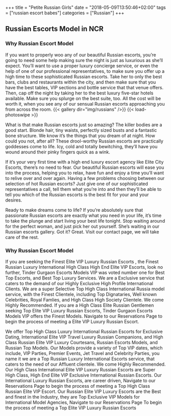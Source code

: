 +++
title = "Petite Russian Girls"
date = "2018-05-09T13:50:46+02:00"
tags = ["russian escort babes"]
categories = ["Russian"]
+++

## Russian Escorts Model in NCR

### Why Russian Escort Model
If you want to properly woo any of our beautiful Russian escorts, you’re going to need some help making sure the night is just as luxurious as she’ll expect. You’ll want to use a proper luxury concierge service, or even the help of one of our professional representatives, to make sure you offer up a high time to these sophisticated Russian escorts. Take her to only the best bars, clubs and restaurants within the city, and then make sure that you have the best tables, VIP sections and bottle service that that venue offers. Then, cap off the night by taking her to the best luxury five-star hotels available. Make sure you splurge on the best suite, too. All the cost will be worth it, when you see any of our sensual Russian escorts approaching you from across the room.
{{< gallery dir="img/russians" />}}  {{< load-photoswipe >}}

What is that make Russian escorts just so amazing? The killer bodies are a good start. Blonde hair, tiny waists, perfectly sized busts and a fantastic bone structure. We know it’s the things that you dream of at night. How could you not, after all? These drool-worthy Russian escorts are practically goddesses come to life. Icy, cold and totally bewitching, they’ll have you wound around their pinky fingers quick as a wink.


If it’s your very first time with a high end luxury escort agency like Elite City Escorts, there’s no need to fear. Our beautiful Russian escorts will ease you into the process, helping you to relax, have fun and enjoy a time you’ll want to relive over and over again. Having a few problems choosing between our selection of hot Russian escorts? Just give one of our sophisticated representatives a call, tell them what you’re into and then they’ll be able to tell you which of the Russian escorts is the best fit for your and your desires.

Ready to make dreams come to life? If you’re absolutely sure that passionate Russian escorts are exactly what you need in your life, it’s time to take the plunge and start living your best life tonight. Stop waiting around for the perfect woman, and just pick her out yourself. She’s waiting in our Russian escorts gallery. Got it? Great. Visit our contact page, we will take care of the rest.


### Why Russian Escort Model
If you are seeking the Finest Elite VIP Luxury Russian Escorts , the Finest Russian Luxury International High Class High End Elite VIP Escorts, look no further, Tinder Gurgaon Escorts Models VIP was voted number one for Best Top Escorts, and Best Top Luxury Services. 
We are a Exclusive service that caters to the demand of our Highly Exclusive High Profile International Clients. We are a super Selective Top High Class International Russia model service, with the Finest Clientele, including Top Dignataries, Well known Celebrities, Royal Famlies, and High Class High Society Clientele. We come Highly Recommended.
If you are a High Class Elite Russian Gentlemen seeking Top Elite VIP Luxury Russian Escorts, Tinder Gurgaon Escorts Models VIP offers the Finest Models. Navigate to our Reservations Page to begin the process of meeting a Elite VIP Luxury Russian Escort.

We offer Top High Class Luxury International Russian Escorts for Exclusive Dating, International Elite VIP Travel Luxury Russian Companions, and High Class Russian Elite VIP Luxury Courtesans, Russian Escorts Models, and Russian Top Models. Our Models provide a variety of Top VIP dates, which include, VIP Parties, Premier Events, Jet Travel and Celebrity Parties, you name it we are a Top Russian Luxury International Escorts service, that caters to the need of our Affluent clientele. We come Highly Recommended. 
Our High Class International Elite VIP Luxury Russian Escorts are Super High Class, High End Elite VIP Exclusive International Russian Escorts. Our International Luxury Russian Escorts, are career driven, Navigate to our Reservations Page to begin the process of meeting a Top High Class Russian Elite VIP Escort. 
Our Russian Elite VIP Luxury Escorts are the Best and finest in the Industry, they are Top Exclusive VIP Models for International Model Agencies, Navigate to our Reservations Page To begin the process of meeting a Top Elite VIP Luxury Russian Escorts
